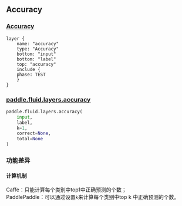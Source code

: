## Accuracy


### [Accuracy](http://caffe.berkeleyvision.org/tutorial/layers/accuracy.html)
```
layer {
    name: "accuracy"
    type: "Accuracy"
    bottom: "input"
    bottom: "label"
    top: "accuracy"
    include {
	phase: TEST
    }
}
```


### [paddle.fluid.layers.accuracy](http://paddlepaddle.org/documentation/docs/zh/1.3/api_cn/layers_cn.html#permalink-253-accuracy)
```python
paddle.fluid.layers.accuracy(
    input,
    label,
    k=1,
    correct=None,
    total=None
)
```  

### 功能差异
#### 计算机制
Caffe：只能计算每个类别中top1中正确预测的个数；          
PaddlePaddle：可以通过设置`k`来计算每个类别中top k 中正确预测的个数。






